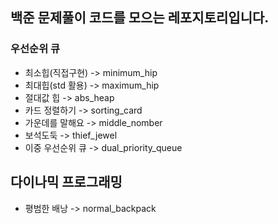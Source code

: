 ## 백준 문제풀이 코드를 모으는 레포지토리입니다.

### 우선순위 큐
- 최소힙(직접구현) -> minimum_hip
- 최대힙(std 활용) -> maximum_hip
- 절대값 힙 -> abs_heap
- 카드 정렬하기 -> sorting_card
- 가운데를 말해요 -> middle_nomber
- 보석도둑 -> thief_jewel
- 이중 우선순위 큐 -> dual_priority_queue

## 다이나믹 프로그래밍
- 평범한 배낭 -> normal_backpack
